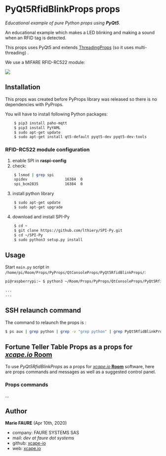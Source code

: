 ﻿# PyQt5RfidBlinkProps props
*Educational example of pure Python props using **PyQt5**.*

An educational example which makes a LED blinking and making a sound when an RFID tag is detected.

This props uses PyQt5 and extends <a href="https://github.com/xcape-io/PyProps/blob/master/core/QtProps.py" target="_blank">ThreadingProps</a> (so it uses multi-threading) .

We use a MIFARE RFID-RC522 module:

![](docs/1-module%20schema.png)


## Installation
This props was created before PyProps library was released so there is no dependencies with PyProps.

You will have to install following Python packages:
```bash
    $ pip3 install paho-mqtt
    $ pip3 install PyYAML
    $ sudo apt-get update
    $ sudo apt-get install qt5-default pyqt5-dev pyqt5-dev-tools
```

### RFID-RC522 module configuration
1) enable SPI in **raspi-config**
2) check:
```bash
    $ lsmod | grep spi
    spidev                 16384  0
    spi_bcm2835            16384  0
```
3) install python library
```bash
    $ sudo apt-get update
    $ sudo apt-get upgrade
```
4) download and install SPI-Py
```bash
    $ cd ~
    $ git clone https://github.com/lthiery/SPI-Py.git
    $ cd ~/SPI-Py
    $ sudo python3 setup.py install
```


## Usage
Start `main.py` script in `/home/pi/Room/Props/PyProps/QtConsoleProps/PyQt5RfidBlinkProps/`:

```bash
pi@raspberrypi:~ $ python3 ~/Room/Props/PyProps/QtConsoleProps/PyQt5RfidBlinkProps/main.py -s 192.168.1.42 -d

...
...

```


## SSH relaunch command
The command to relaunch the props is :

```bash
$ ps aux | grep python | grep -v "grep python" | grep PyQt5RfidBlinkProps/main.py | awk '{print $2}' | xargs kill -9 && screen -d -m python3 /home/pi/Room/Props/PyProps/QtConsoleProps/PyQt5RfidBlinkProps/main.py -s %BROKER%
```


## Fortune Teller Table Props as a props for <a href="https://xcape.io/" target="_blank">*xcape.io* **Room**</a>
To use *PyQt5RfidBlinkProps* as a props for <a href="https://xcape.io/" target="_blank">*xcape.io* **Room**</a> software, here are props commands and messages as well as a suggested control panel.

### Props commands

...


## Author

**Marie FAURE** (Apr 10th, 2020)
* company: FAURE SYSTEMS SAS
* mail: *dev at faure dot systems*
* github: <a href="https://github.com/xcape-io?tab=repositories" target="_blank">xcape-io</a>
* web: <a href="https://xcape.io/" target="_blank">xcape.io</a>